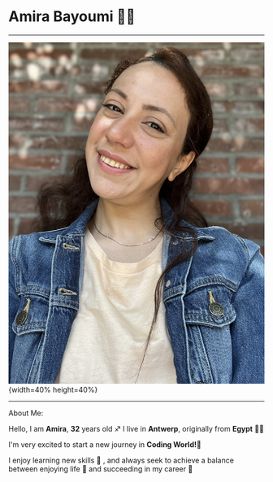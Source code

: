 # Amira Bayoumi 👩‍💻

---

![Amiraimage](img/img-amira.JPG){width=40% height=40%}

---

About Me:

Hello, I am **Amira**, **32** years old :sagittarius: I live in **Antwerp**,
originally from **Egypt** :camel::camel:

I'm very excited to start a new journey in **Coding World!**:milky_way:

I enjoy learning new skills :telescope: , and always seek to achieve a balance
between enjoying life :dancer: and succeeding in my career :dart:

